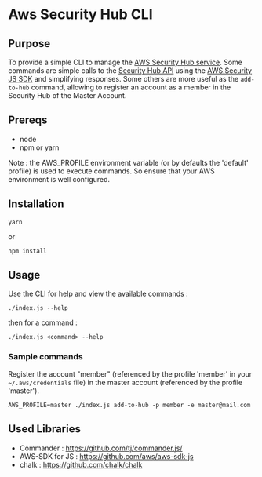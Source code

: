 # Aws Security Hub CLI

## Purpose

To provide a simple CLI to manage the [AWS Security Hub service](https://docs.aws.amazon.com/securityhub/latest/userguide/what-is-securityhub.html).
Some commands are simple calls to the [Security Hub API](https://docs.aws.amazon.com/securityhub/1.0/APIReference/Welcome.html) using the [AWS.Security JS SDK](https://docs.aws.amazon.com/AWSJavaScriptSDK/latest/AWS/SecurityHub.html) and simplifying responses. Some others are more useful as the `add-to-hub` command, allowing to register an account as a member in the Security Hub of the Master Account.

## Prereqs

- node
- npm or yarn

Note : the AWS_PROFILE environment variable (or by defaults the 'default' profile) is used to execute commands. So ensure that your AWS environment is well configured.

## Installation

```
yarn
```
or
```
npm install
```

## Usage

Use the CLI for help and view the available commands :
```
./index.js --help
```
then for a command :
```
./index.js <command> --help
```

### Sample commands

Register the account "member" (referenced by the profile 'member' in your `~/.aws/credentials` file) in the master account (referenced by the profile 'master').

```
AWS_PROFILE=master ./index.js add-to-hub -p member -e master@mail.com
```

## Used Libraries

- Commander : <https://github.com/tj/commander.js/>
- AWS-SDK for JS : <https://github.com/aws/aws-sdk-js>
- chalk : <https://github.com/chalk/chalk>
